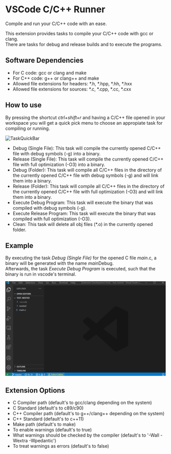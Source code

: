 # VSCode C/C++ Runner

Compile and run your C/C++ code with an ease.

This extension provides tasks to compile your C/C++ code with gcc or clang.  
There are tasks for debug and release builds and to execute the programs.

## Software Dependencies

- For C code: gcc or clang and make
- For C++ code: g++ or clang++ and make
- Allowed file extensions for headers: *.h, *.hpp, *.hh, *.hxx
- Allowed file extensions for sources: *.c, *.cpp, *.cc, *.cxx

## How to use

By pressing the shortcut *ctrl+shift+r* and having a C/C++ file opened
in your workspace you will get a quick pick menu to choose an appropiate task for
compiling or running.

![TaskQuickBar](https://github.com/franneck94/Vscode-C-Cpp-Runner/blob/master/media/TaskQuickPick.png?raw=true)

- Debug (Single File): This task will compile the currently opened C/C++ file with debug symbols (-g) into a binary.
- Release (Single File): This task will compile the currently opened C/C++ file with full optimization (-O3) into a binary.
- Debug (Folder): This task will compile all C/C++ files in the directory of the currently opened C/C++ file with debug symbols (-g) and will link them into a binary.
- Release (Folder): This task will compile all C/C++ files in the directory of the currently opened C/C++ file with full optimization (-O3) and will link them into a binary.
- Execute Debug Program: This task will execute the binary that was compiled with debug symbols (-g).
- Execute Release Program: This task will execute the binary that was compiled with full optimization (-O3).
- Clean: This task will delete all obj files (*.o) in the currently opened folder.

## Example

By executing the task *Debug (Single File)* for the opened C file *main*.c, a binary will be generated with the name *main*Debug.  
Afterwards, the task *Execute Debug Program* is executed, such that the binary is run in vscode's terminal.

![ExampleGif](https://github.com/franneck94/Vscode-C-Cpp-Runner/blob/master/media/ExecuteTasks.gif?raw=true)

## Extension Options

- C Compiler path (default's to gcc/clang depending on the system)
- C Standard (default's to c89/c90)
- C++ Compiler path (default's to g++/clang++ depending on the system)
- C++ Standard (default's to c++11)
- Make path (default's to make)
- To enable warnings (default's to true)
- What warnings should be checked by the compiler (default's to '-Wall -Wextra -Wpedantic')
- To treat warnings as errors (default's to false)
